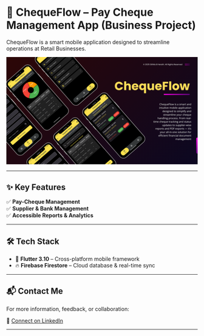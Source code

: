 # 📱 ChequeFlow – Pay Cheque Management App (Business Project)

ChequeFlow is a smart mobile application designed to streamline operations at Retail Businesses. 

![Main UI](Banners/1.png)

---

## ✨ Key Features

✅ **Pay-Cheque Management**  
✅ **Supplier & Bank Management**  
✅ **Accessible Reports & Analytics**  

---

## 🛠 Tech Stack

- 💙 **Flutter 3.10** – Cross-platform mobile framework  
- 🔥 **Firebase Firestore** – Cloud database & real-time sync  

---

## 📬 Contact Me

For more information, feedback, or collaboration:

🔗 [Connect on LinkedIn](https://www.linkedin.com/in/sithilxheartz/)

---

